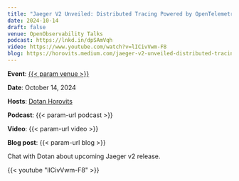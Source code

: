 ```yaml
---
title: "Jaeger V2 Unveiled: Distributed Tracing Powered by OpenTelemetry"
date: 2024-10-14
draft: false
venue: OpenObservability Talks
podcast: https://lnkd.in/dpSAmVqh
video: https://www.youtube.com/watch?v=lICivVwm-F8
blog: https://horovits.medium.com/jaeger-v2-unveiled-distributed-tracing-powered-by-opentelemetry-be612dbee774
---
```


**Event**: [{{< param venue >}}](https://podcasters.spotify.com/pod/show/openobservability)

**Date**: October 14, 2024

**Hosts**: [Dotan Horovits](https://x.com/horovits)

**Podcast**: {{< param-url podcast >}}

**Video**: {{< param-url video >}}

**Blog post**: {{< param-url blog >}}

Chat with Dotan about upcoming Jaeger v2 release.

{{< youtube "lICivVwm-F8" >}}
